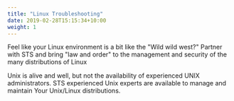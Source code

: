 ```yaml
---
title: "Linux Troubleshooting"
date: 2019-02-28T15:15:34+10:00
weight: 1
---
```


Feel like your Linux environment is a bit like the "Wild wild west?" Partner with STS and bring "law and order" to the management and security of the many distributions of Linux

Unix is alive and well, but not the availability of experienced UNIX administrators. STS experienced Unix experts are available to manage and maintain Your Unix/Linux distributions. 

